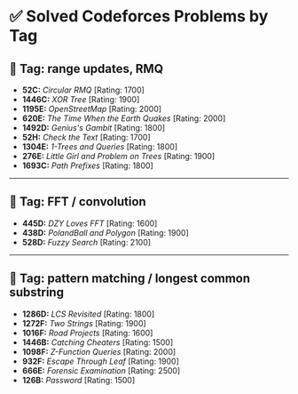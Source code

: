 # ✅ Solved Codeforces Problems by Tag

## 🔖 Tag: range updates, RMQ

-  **52C:** *Circular RMQ* [Rating: 1700]  
-  **1446C:** *XOR Tree* [Rating: 1900]  
-  **1195E:** *OpenStreetMap* [Rating: 2000]  
-  **620E:** *The Time When the Earth Quakes* [Rating: 2000]  
-  **1492D:** *Genius's Gambit* [Rating: 1800]  
-  **52H:** *Check the Text* [Rating: 1700]  
-  **1304E:** *1-Trees and Queries* [Rating: 1800]  
-  **276E:** *Little Girl and Problem on Trees* [Rating: 1900]  
-  **1693C:** *Path Prefixes* [Rating: 1800]  

****
## 🔖 Tag: FFT / convolution

-  **445D:** *DZY Loves FFT* [Rating: 1600]  
-  **438D:** *PolandBall and Polygon* [Rating: 1900]  
-  **528D:** *Fuzzy Search* [Rating: 2100]  

****
## 🔖 Tag: pattern matching / longest common substring

-  **1286D:** *LCS Revisited* [Rating: 1800]  
-  **1272F:** *Two Strings* [Rating: 1900]  
-  **1016F:** *Road Projects* [Rating: 1600]  
-  **1446B:** *Catching Cheaters* [Rating: 1500]  
-  **1098F:** *Z-Function Queries* [Rating: 2000]  
-  **932F:** *Escape Through Leaf* [Rating: 1900]  
-  **666E:** *Forensic Examination* [Rating: 2500]  
-  **126B:** *Password* [Rating: 1500]
